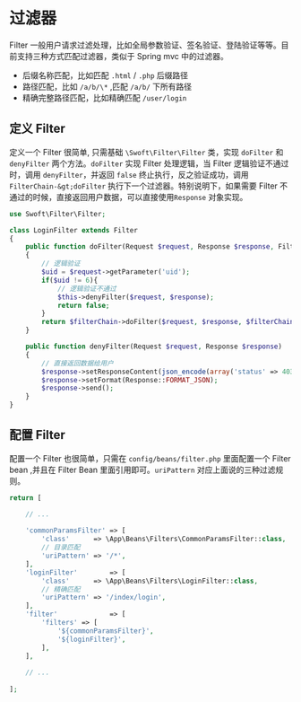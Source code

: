 # 过滤器

Filter 一般用户请求过滤处理，比如全局参数验证、签名验证、登陆验证等等。目前支持三种方式匹配过滤器，类似于 Spring mvc 中的过滤器。

* 后缀名称匹配，比如匹配 `.html` / `.php` 后缀路径
* 路径匹配，比如 `/a/b/\*` ,匹配 `/a/b/` 下所有路径
* 精确完整路径匹配，比如精确匹配 `/user/login`

## 定义 Filter

定义一个 Filter 很简单, 只需基础 `\Swoft\Filter\Filter` 类，实现 `doFilter` 和 `denyFilter` 两个方法。`doFilter` 实现 Filter 处理逻辑，当 Filter 逻辑验证不通过时，调用 `denyFilter`，并返回 `false` 终止执行，反之验证成功，调用 `FilterChain-&gt;doFilter` 执行下一个过滤器。特别说明下，如果需要 Filter 不通过的时候，直接返回用户数据，可以直接使用`Response` 对象实现。

```php
use Swoft\Filter\Filter;

class LoginFilter extends Filter
{
    public function doFilter(Request $request, Response $response, FilterChain $filterChain, int $currentIndex = 0)
    {
        // 逻辑验证
        $uid = $request->getParameter('uid');
        if($uid != 6){
            // 逻辑验证不通过
            $this->denyFilter($request, $response);
            return false;
        }
        return $filterChain->doFilter($request, $response, $filterChain, $currentIndex);
    }

    public function denyFilter(Request $request, Response $response)
    {
        // 直接返回数据给用户
        $response->setResponseContent(json_encode(array('status' => 403, 'msg' => 'need login!')));
        $response->setFormat(Response::FORMAT_JSON);
        $response->send();
    }
}
```

## 配置 Filter

配置一个 Filter 也很简单，只需在 `config/beans/filter.php` 里面配置一个 Filter bean ,并且在 Filter Bean 里面引用即可。`uriPattern` 对应上面说的三种过滤规则。

```php
return [

    // ...
    
    'commonParamsFilter' => [
        'class'      => \App\Beans\Filters\CommonParamsFilter::class,
        // 目录匹配
        'uriPattern' => '/*',
    ],
    'loginFilter'        => [
        'class'      => \App\Beans\Filters\LoginFilter::class,
        // 精确匹配
        'uriPattern' => '/index/login',
    ],
    'filter'             => [
        'filters' => [
            '${commonParamsFilter}',
            '${loginFilter}',
        ],
    ],    
    
    // ...
    
];
```



